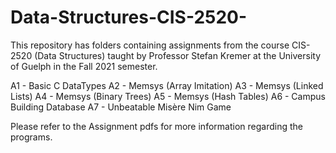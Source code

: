 # Data-Structures-CIS-2520-

This repository has folders containing assignments from the course CIS-2520 (Data Structures) taught by Professor Stefan Kremer at the University of Guelph in the Fall 2021 semester.

A1 - Basic C DataTypes
A2 - Memsys (Array Imitation)
A3 - Memsys (Linked Lists)
A4 - Memsys (Binary Trees)
A5 - Memsys (Hash Tables)
A6 - Campus Building Database
A7 - Unbeatable Misère Nim Game

Please refer to the Assignment pdfs for more information regarding the programs.


